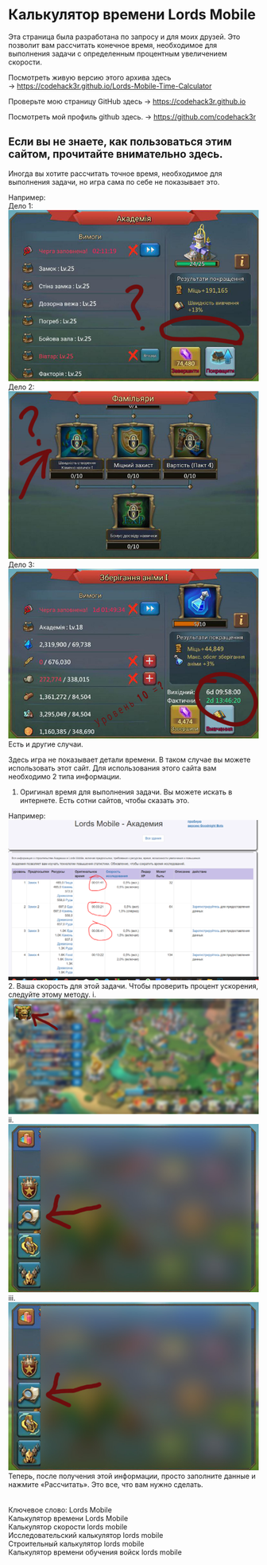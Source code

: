 # Калькулятор времени Lords Mobile

Эта страница была разработана по запросу и для моих друзей.
Это позволит вам рассчитать конечное время, необходимое для выполнения задачи с определенным процентным увеличением скорости.

Посмотреть живую версию этого архива здесь  
-> https://codehack3r.github.io/Lords-Mobile-Time-Calculator

Проверьте мою страницу GitHub здесь
-> https://codehack3r.github.io

Посмотреть мой профиль github здесь.
-> https://github.com/codehack3r

Если вы не знаете, как пользоваться этим сайтом, прочитайте внимательно здесь.
--
Иногда вы хотите рассчитать точное время, необходимое для выполнения задачи, но игра сама по себе не показывает это.

Например:
<br>
Дело 1:
<br>
![](images/c1.jpg)
<br>
Дело 2:
<br>
![](images/c2.jpg)
<br>
Дело 3:
<br>
![](images/c3.jpg)
<br>
Есть и другие случаи.

Здесь игра не показывает детали времени. В таком случае вы можете использовать этот сайт. 
Для использования этого сайта вам необходимо 2 типа информации.
1. Оригинал время для выполнения задачи.
Вы можете искать в интернете. Есть сотни сайтов, чтобы сказать это.

Например:
<br>
![](images/w.png)
<br>
2. Ваша скорость для этой задачи. Чтобы проверить процент ускорения, следуйте этому методу.
i. 
<br>
![](images/p1.jpg)
<br>
ii. 
<br>
![](images/p2.jpg)
<br>
iii. 
<br>
![](images/p2.jpg)
<br>
Теперь, после получения этой информации, просто заполните данные и нажмите «Рассчитать». Это все, что вам нужно сделать.
<br>
<br>
<br>
Ключевое слово:
Lords Mobile
<br>
Калькулятор времени Lords Mobile
<br>
Калькулятор скорости  lords mobile
<br>
Исследовательский калькулятор lords mobile
<br>
Строительный калькулятор lords mobile
<br>
Калькулятор времени обучения войск lords mobile
